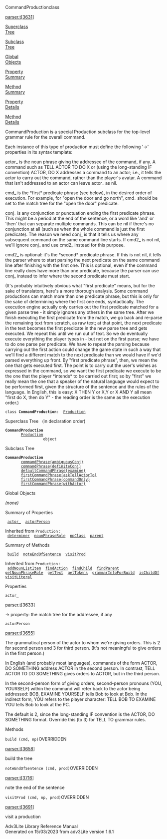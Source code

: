 ---
---
<span class="title">CommandProduction</span><span class="type">class</span>

[parser.t](../file/parser.t.html)\[[3631](../source/parser.t.html#3631)\]

[Superclass  
Tree](#_SuperClassTree_)

[Subclass  
Tree](#_SubClassTree_)

[Global  
Objects](#_ObjectSummary_)

[Property  
Summary](#_PropSummary_)

[Method  
Summary](#_MethodSummary_)

[Property  
Details](#_Properties_)

[Method  
Details](#_Methods_)

<div class="fdesc">

CommandProduction is a special Production subclass for the top-level
grammar rule for the overall command.

Each instance of this type of production must define the following '-\>'
properties in its syntax template:

actor\_ is the noun phrase giving the addressee of the command, if any.
A command such as TELL ACTOR TO DO X or (using the long-standing IF
convention) ACTOR, DO X addresses a command to an actor; i.e., it tells
the actor to carry out the command, rather than the player's avatar. A
command that isn't addressed to an actor can leave actor\_ as nil.

cmd\_ is the \*first\* predicate phrase (see below), in the desired
order of execution. For example, for "open the door and go north", cmd\_
should be set to the match tree for the "open the door" predicate.

conj\_ is any conjunction or punctuation ending the first predicate
phrase. This might be a period at the end of the sentence, or a word
like 'and' or 'then' that can separate multiple commands. This can be
nil if there's no conjunction at all (such as when the whole command is
just the first predicate). The reason we need conj\_ is that it tells us
where any subsequent command on the same command line starts. If cmd2\_
is not nil, we'll ignore conj\_ and use cmd2\_ instead for this purpose.

cmd2\_ is optional: it's the \*second\* predicate phrase. If this is not
nil, it tells the parser where to start parsing the next predicate on
the same command line after finishing with the first one. This is
optional, even if the command line really does have more than one
predicate, because the parser can use conj\_ instead to infer where the
second predicate must start.

(It's probably intuitively obvious what "first predicate" means, but for
the sake of translators, here's a more thorough analysis. Some command
productions can match more than one predicate phrase, but this is only
for the sake of determining where the first one ends, syntactically. The
execution engine actually only carries out the first predicate matched
for a given parse tree - it simply ignores any others in the same tree.
After we finish executing the first predicate from the match, we go back
and re-parse the remaining text from scratch, as raw text; at that
point, the next predicate in the text becomes the first predicate in the
new parse tree and gets executed. We repeat this until we run out of
text. So we do eventually execute everything the player types in - but
not on the first parse; we have to do one parse per predicate. We have
to repeat the parsing because carrying out the first action could change
the game state in such a way that we'll find a different match to the
next predicate than we would have if we'd parsed everything up front. By
"first predicate phrase", then, we mean the one that gets executed
first. The point is to carry out the user's wishes as expressed in the
command, so we want the first predicate we execute to be the one that
the player \*intends\* to be carried out first; so by "first" we really
mean the one that a speaker of the natural language would expect to be
performed first, given the structure of the sentence and the rules of
the language. In English, this is easy: X THEN Y or X,Y or X AND Y all
mean "first do X, then do Y" - the reading order is the same as the
execution order.)

`class `**`CommandProduction`**` :   `[`Production`](../object/Production.html)

</div>

<span id="_SuperClassTree_"></span>

<div class="mjhd">

<span class="hdln">Superclass Tree</span>   (in declaration order)

</div>

**`CommandProduction`**  
`         `[`Production`](../object/Production.html)  
`                 object`  
<span id="_SubClassTree_"></span>

<div class="mjhd">

<span class="hdln">Subclass Tree</span>  

</div>

**`CommandProduction`**  
`         `[`commandPhrase(ambiguousConj)`](../object/commandPhrase(ambiguousConj).html)  
`         `[`commandPhrase(definiteConj)`](../object/commandPhrase(definiteConj).html)  
`         `[`defaultCommandPhrase(examine)`](../object/defaultCommandPhrase(examine).html)  
`         `[`firstCommandPhrase(askTellActorTo)`](../object/firstCommandPhrase(askTellActorTo).html)  
`         `[`firstCommandPhrase(commandOnly)`](../object/firstCommandPhrase(commandOnly).html)  
`         `[`firstCommandPhrase(withActor)`](../object/firstCommandPhrase(withActor).html)  
<span id="_ObjectSummary_"></span>

<div class="mjhd">

<span class="hdln">Global Objects</span>  

</div>

*(none)* <span id="_PropSummary_"></span>

<div class="mjhd">

<span class="hdln">Summary of Properties</span>  

</div>

` `[`actor_`](#actor_)`  `[`actorPerson`](#actorPerson)`  `

Inherited from `Production` :  
` `[`determiner`](../object/Production.html#determiner)`  `[`nounPhraseRole`](../object/Production.html#nounPhraseRole)`  `[`npClass`](../object/Production.html#npClass)`  `[`parent`](../object/Production.html#parent)`  `

<span id="_MethodSummary_"></span>

<div class="mjhd">

<span class="hdln">Summary of Methods</span>  

</div>

` `[`build`](#build)`  `[`noteEndOfSentence`](#noteEndOfSentence)`  `[`visitProd`](#visitProd)`  `

Inherited from `Production` :  
` `[`addNounListItem`](../object/Production.html#addNounListItem)`  `[`findAction`](../object/Production.html#findAction)`  `[`findChild`](../object/Production.html#findChild)`  `[`findParent`](../object/Production.html#findParent)`  `[`getNounPhraseRole`](../object/Production.html#getNounPhraseRole)`  `[`getText`](../object/Production.html#getText)`  `[`getTokens`](../object/Production.html#getTokens)`  `[`grammarInfoForBuild`](../object/Production.html#grammarInfoForBuild)`  `[`isChildOf`](../object/Production.html#isChildOf)`  `[`visitLiteral`](../object/Production.html#visitLiteral)`  `

<span id="_Properties_"></span>

<div class="mjhd">

<span class="hdln">Properties</span>  

</div>

<span id="actor_"></span>

`actor_`

[parser.t](../file/parser.t.html)\[[3633](../source/parser.t.html#3633)\]

<div class="desc">

-\> property: the match tree for the addressee, if any

</div>

<span id="actorPerson"></span>

`actorPerson`

[parser.t](../file/parser.t.html)\[[3655](../source/parser.t.html#3655)\]

<div class="desc">

The grammatical person of the actor to whom we're giving orders. This is
2 for second person and 3 for third person. (It's not meaningful to give
orders in the first person.)

In English (and probably most languages), commands of the form ACTOR, DO
SOMETHING address ACTOR in the second person. In contrast, TELL ACTOR TO
DO SOMETHING gives orders to ACTOR, but in the third person.

In the second-person form of giving orders, second-person pronouns (YOU,
YOURSELF) within the command will refer back to the actor being
addressed: BOB, EXAMINE YOURSELF tells Bob to look at Bob. In the
indirect form, YOU refers to the player character: TELL BOB TO EXAMINE
YOU tells Bob to look at the PC.

The default is 2, since the long-standing IF convention is the ACTOR, DO
SOMETHING format. Override this (to 3) for TELL TO grammar rules.

</div>

<span id="_Methods_"></span>

<div class="mjhd">

<span class="hdln">Methods</span>  

</div>

<span id="build"></span>

`build (cmd, np)`<span class="rem">OVERRIDDEN</span>

[parser.t](../file/parser.t.html)\[[3658](../source/parser.t.html#3658)\]

<div class="desc">

build the tree

</div>

<span id="noteEndOfSentence"></span>

`noteEndOfSentence (cmd, prod)`<span class="rem">OVERRIDDEN</span>

[parser.t](../file/parser.t.html)\[[3716](../source/parser.t.html#3716)\]

<div class="desc">

note the end of the sentence

</div>

<span id="visitProd"></span>

`visitProd (cmd, np, prod)`<span class="rem">OVERRIDDEN</span>

[parser.t](../file/parser.t.html)\[[3691](../source/parser.t.html#3691)\]

<div class="desc">

visit a production

</div>

<div class="ftr">

Adv3Lite Library Reference Manual  
Generated on 15/03/2023 from adv3Lite version 1.6.1

</div>
